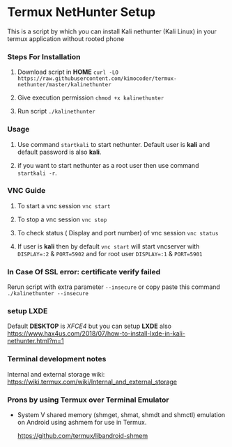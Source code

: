 # Termux NetHunter Setup

This is a script by which you can install Kali nethunter (Kali Linux) in your termux application without rooted phone 

### Steps For Installation

1. Download script in **HOME** `curl -LO https://raw.githubusercontent.com/kimocoder/termux-nethunter/master/kalinethunter`

2. Give execution permission `chmod +x kalinethunter`

3. Run script `./kalinethunter`

### Usage 

1. Use command `startkali` to start nethunter. Default user is __kali__ and default password is also __kali__.

2. if you want to start nethunter as a root user then use command `startkali -r`.

### VNC Guide

1. To start a vnc session `vnc start`

2. To stop a vnc session `vnc stop`

3. To check status ( Display and port number) of vnc session `vnc status`

4. If user is __kali__ then by default `vnc start` will start vncserver with `DISPLAY=:2` & `PORT=5902` and for root user `DISPLAY=:1` & `PORT=5901`

### In Case Of SSL error: certificate verify failed

Rerun script with extra parameter `--insecure` or copy paste this command `./kalinethunter --insecure`

### setup LXDE 

Default __DESKTOP__ is _XFCE4_ but you can setup __LXDE__ also https://www.hax4us.com/2018/07/how-to-install-lxde-in-kali-nethunter.html?m=1


### Terminal development notes

Internal and external storage wiki:
https://wiki.termux.com/wiki/Internal_and_external_storage


### Prons by using Termux over Terminal Emulator
  * System V shared memory (shmget, shmat, shmdt and shmctl) emulation on Android using ashmem for use in Termux.

    https://github.com/termux/libandroid-shmem
